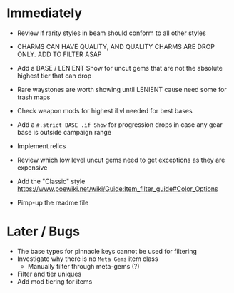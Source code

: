 # Immediately
* Review if rarity styles in beam should conform to all other styles
* CHARMS CAN HAVE QUALITY, AND QUALITY CHARMS ARE DROP ONLY. ADD TO FILTER ASAP
* Add a BASE / LENIENT Show for uncut gems that are not the absolute highest tier that can drop
* Rare waystones are worth showing until LENIENT cause need some for trash maps
* Check weapon mods for highest iLvl needed for best bases
* Add a `#.strict BASE .if Show` for progression drops in case any gear base is outside campaign range
* Implement relics
* Review which low level uncut gems need to get exceptions as they are expensive

* Add the "Classic" style
    https://www.poewiki.net/wiki/Guide:Item_filter_guide#Color_Options

* Pimp-up the readme file

# Later / Bugs
* The base types for pinnacle keys cannot be used for filtering
* Investigate why there is no `Meta Gems` item class
    * Manually filter through meta-gems (?)
* Filter and tier uniques
* Add mod tiering for items